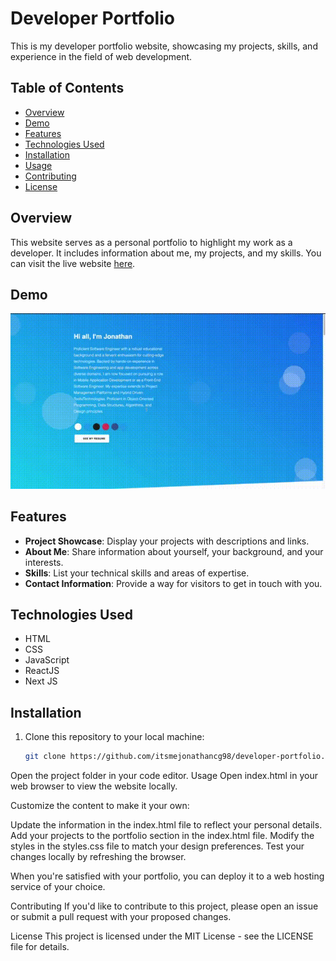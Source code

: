 # Developer Portfolio

This is my developer portfolio website, showcasing my projects, skills, and experience in the field of web development.

## Table of Contents

- [Overview](#overview)
- [Demo](#demo)
- [Features](#features)
- [Technologies Used](#technologies-used)
- [Installation](#installation)
- [Usage](#usage)
- [Contributing](#contributing)
- [License](#license)

## Overview

This website serves as a personal portfolio to highlight my work as a developer. It includes information about me, my projects, and my skills. You can visit the live website [here](https://itsmejonathancg98.github.io/developer-portfolio/).

## Demo

![Website Demo](output.gif)

## Features

- **Project Showcase**: Display your projects with descriptions and links.
- **About Me**: Share information about yourself, your background, and your interests.
- **Skills**: List your technical skills and areas of expertise.
- **Contact Information**: Provide a way for visitors to get in touch with you.

## Technologies Used

- HTML
- CSS
- JavaScript
- ReactJS
- Next JS

## Installation

1. Clone this repository to your local machine:

   ```bash
   git clone https://github.com/itsmejonathancg98/developer-portfolio.git

Open the project folder in your code editor.
Usage
Open index.html in your web browser to view the website locally.

Customize the content to make it your own:

Update the information in the index.html file to reflect your personal details.
Add your projects to the portfolio section in the index.html file.
Modify the styles in the styles.css file to match your design preferences.
Test your changes locally by refreshing the browser.

When you're satisfied with your portfolio, you can deploy it to a web hosting service of your choice.

Contributing
If you'd like to contribute to this project, please open an issue or submit a pull request with your proposed changes.

License
This project is licensed under the MIT License - see the LICENSE file for details.
